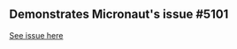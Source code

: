 ## Demonstrates Micronaut's issue #5101

[See issue here](https://github.com/micronaut-projects/micronaut-core/issues/5101)
